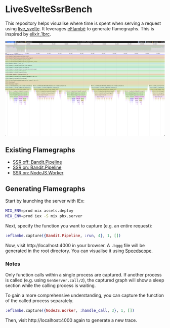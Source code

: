 # LiveSvelteSsrBench

This repository helps visualise where time is spent when serving a request using [live_svelte](https://github.com/woutdp/live_svelte). It leverages [eFlambè](https://github.com/Stratus3D/eflambe) to generate flamegraphs. This is inspired by [elixir_1brc](https://github.com/rajrajhans/elixir_1brc).

![Example flamegraph](./eflambe_output/ssr_on_bandit_pipeline.png)

## Existing Flamegraphs

- [SSR off: Bandit.Pipeline](https://www.speedscope.app/#profileURL=https://n18abdel.github.io/live_svelte_ssr_bench/eflambe_output/ssr_off_bandit_pipeline.bggg&title=ssr_off_bandit_pipeline)
- [SSR on: Bandit.Pipeline](https://www.speedscope.app/#profileURL=https://n18abdel.github.io/live_svelte_ssr_bench/eflambe_output/ssr_on_bandit_pipeline.bggg&title=ssr_on_bandit_pipeline)
- [SSR on: NodeJS.Worker](https://www.speedscope.app/#profileURL=https://n18abdel.github.io/live_svelte_ssr_bench/eflambe_output/ssr_on_nodejs_worker.bggg&title=ssr_on_nodejs_worker)

## Generating Flamegraphs

Start by launching the server with IEx:

```bash
MIX_ENV=prod mix assets.deploy
MIX_ENV=prod iex -S mix phx.server
```

Next, specify the function you want to capture (e.g. an entire request):

```elixir
:eflambe.capture({Bandit.Pipeline, :run, 4}, 1, [])
```

Now, visit http://localhost:4000 in your browser. A `.bggg` file will be generated in the root directory. You can visualise it using [Speedscope](https://www.speedscope.app).

### Notes

Only function calls within a single process are captured. If another process is called (e.g. using `GenServer.call/2`), the captured graph will show a sleep section while the calling process is waiting.

To gain a more comprehensive understanding, you can capture the function of the called process separately.

```elixir
:eflambe.capture({NodeJS.Worker, :handle_call, 3}, 1, [])
```

Then, visit http://localhost:4000 again to generate a new trace.

